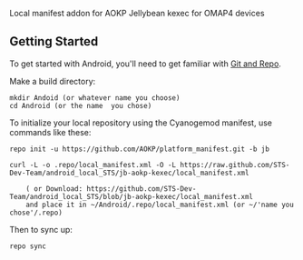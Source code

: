 Local manifest addon for AOKP Jellybean kexec for OMAP4 devices

Getting Started
---------------

To get started with Android, you'll need to get
familiar with [Git and Repo](http://source.android.com/download/using-repo).

Make a build directory:

	mkdir Andoid (or whatever name you choose)
	cd Android (or the name  you chose)
	

To initialize your local repository using the Cyanogemod manifest, use commands like these:

    repo init -u https://github.com/AOKP/platform_manifest.git -b jb
    
    curl -L -o .repo/local_manifest.xml -O -L https://raw.github.com/STS-Dev-Team/android_local_STS/jb-aokp-kexec/local_manifest.xml

    	( or Download: https://github.com/STS-Dev-Team/android_local_STS/blob/jb-aokp-kexec/local_manifest.xml
		and place it in ~/Android/.repo/local_manifest.xml (or ~/'name you chose'/.repo)

Then to sync up:

    repo sync

